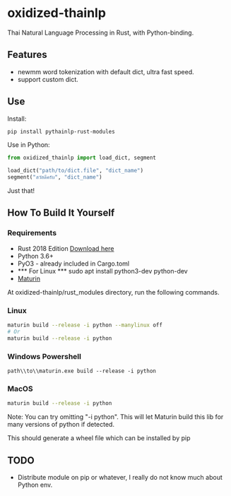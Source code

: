 # oxidized-thainlp

Thai Natural Language Processing in Rust, with Python-binding.

## Features

- newmm word tokenization with default dict, ultra fast speed.
- support custom dict.

## Use

Install:
```bash
pip install pythainlp-rust-modules
```

Use in Python:
```python
from oxidized_thainlp import load_dict, segment

load_dict("path/to/dict.file", "dict_name")
segment("สวัสดีครับ", "dict_name")
```

Just that!

## How To Build It Yourself

### Requirements

- Rust 2018 Edition [Download here](https://www.rust-lang.org/tools/install)
- Python 3.6+
- PyO3 - already included in Cargo.toml
- *** For Linux *** sudo apt install python3-dev python-dev
- [Maturin](https://github.com/PyO3/maturin)

At oxidized-thainlp/rust_modules directory, run the following commands.

### Linux
```bash
maturin build --release -i python --manylinux off  
# Or 
maturin build --release -i python
```

### Windows Powershell
```shell
path\\to\\maturin.exe build --release -i python
```

### MacOS
```zsh
maturin build --release -i python
```

Note: You can try omitting "-i python". This will let Maturin build this lib for many versions of python if detected.

This should generate a wheel file which can be installed by pip

## TODO
- Distribute module on pip or whatever, I really do not know much about Python env.
